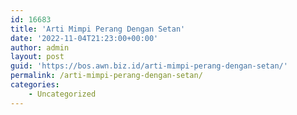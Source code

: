 ```yaml
---
id: 16683
title: 'Arti Mimpi Perang Dengan Setan'
date: '2022-11-04T21:23:00+00:00'
author: admin
layout: post
guid: 'https://bos.awn.biz.id/arti-mimpi-perang-dengan-setan/'
permalink: /arti-mimpi-perang-dengan-setan/
categories:
    - Uncategorized
---
```


